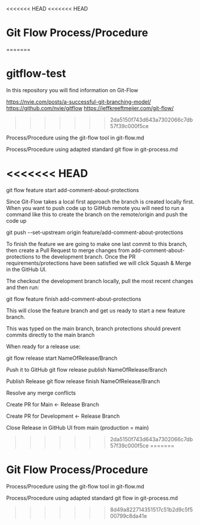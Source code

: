 <<<<<<< HEAD
<<<<<<< HEAD
# Git Flow Process/Procedure
=======
# gitflow-test
In this repository you will find information on Git-Flow

https://nvie.com/posts/a-successful-git-branching-model/
https://github.com/nvie/gitflow
https://jeffkreeftmeijer.com/git-flow/
>>>>>>> 2da5150f743d643a7302066c7db57f39c000f5ce

Process/Procedure using the git-flow tool in git-flow.md

Process/Procedure using adapted standard git flow in git-process.md

<<<<<<< HEAD
=======
git flow feature start add-comment-about-protections

Since Git-Flow takes a local first approach the branch is created locally first. When you want to push code up to GitHub remote you will need to run a command like this to create the branch on the remote/origin and push the code up

git push --set-upstream origin feature/add-comment-about-protections

To finish the feature we are going to make one last commit to this branch, then create a Pull Request to merge changes from add-comment-about-protections to the development branch. Once the PR requirements/protections have been satisfied we will click Squash & Merge in the GitHub UI.

The checkout the development branch locally, pull the most recent changes and then run:

git flow feature finish add-comment-about-protections

This will close the feature branch and get us ready to start a new feature branch.


This was typed on the main branch, branch protections should prevent commits directly to the main branch

When ready for a release use:

git flow release start NameOfRelease/Branch

Push it to GitHub
git flow release publish NameOfRelease/Branch

Publish Release
git flow release finish NameOfRelease/Branch

Resolve any merge conflicts

Create PR for Main <- Release Branch

Create PR for Development <- Release Branch

Close Release in GitHub UI from main (production = main)
>>>>>>> 2da5150f743d643a7302066c7db57f39c000f5ce
=======
# Git Flow Process/Procedure

Process/Procedure using the git-flow tool in git-flow.md

Process/Procedure using adapted standard git flow in git-process.md

>>>>>>> 8d49a822714351517c51b2d9c5f500799c8da41e
